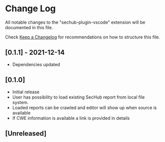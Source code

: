 <!-- SPDX-License-Identifier: MIT --->
# Change Log

All notable changes to the "sechub-plugin-vscode" extension will be documented in this file.

Check [Keep a Changelog](http://keepachangelog.com/) for recommendations on how to structure this file.

## [0.1.1] - 2021-12-14
- Dependencies updated

## [0.1.0]
- Initial release
- User has possibility to load existing SecHub report from local file system.
- Loaded reports can be crawled and editor will show up when source is available
- If CWE information is available a link is provided in details

## [Unreleased]
